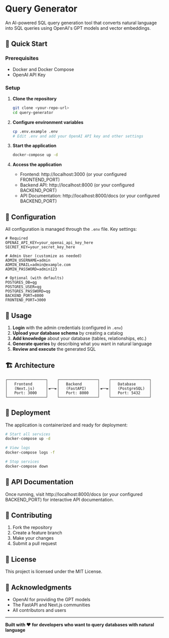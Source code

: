# Query Generator

An AI-powered SQL query generation tool that converts natural language into SQL queries using OpenAI's GPT models and vector embeddings.

## 🚀 Quick Start

### Prerequisites

- Docker and Docker Compose
- OpenAI API Key

### Setup

1. **Clone the repository**
   ```bash
   git clone <your-repo-url>
   cd query-generator
   ```

2. **Configure environment variables**
   ```bash
   cp .env.example .env
   # Edit .env and add your OpenAI API key and other settings
   ```

3. **Start the application**
   ```bash
   docker-compose up -d
   ```

4. **Access the application**
   - Frontend: http://localhost:3000 (or your configured FRONTEND_PORT)
   - Backend API: http://localhost:8000 (or your configured BACKEND_PORT)
   - API Documentation: http://localhost:8000/docs (or your configured BACKEND_PORT)

## 🔧 Configuration

All configuration is managed through the `.env` file. Key settings:

```env
# Required
OPENAI_API_KEY=your_openai_api_key_here
SECRET_KEY=your_secret_key_here

# Admin User (customize as needed)
ADMIN_USERNAME=admin
ADMIN_EMAIL=admin@example.com
ADMIN_PASSWORD=admin123

# Optional (with defaults)
POSTGRES_DB=qg
POSTGRES_USER=qg
POSTGRES_PASSWORD=qg
BACKEND_PORT=8000
FRONTEND_PORT=3000
```

## 📖 Usage

1. **Login** with the admin credentials (configured in `.env`)
2. **Upload your database schema** by creating a catalog
3. **Add knowledge** about your database (tables, relationships, etc.)
4. **Generate queries** by describing what you want in natural language
5. **Review and execute** the generated SQL

## 🏗️ Architecture

```
┌─────────────────┐    ┌─────────────────┐    ┌─────────────────┐
│   Frontend      │    │   Backend       │    │   Database      │
│   (Next.js)     │◄──►│   (FastAPI)     │◄──►│   (PostgreSQL)  │
│   Port: 3000    │    │   Port: 8000    │    │   Port: 5432    │
└─────────────────┘    └─────────────────┘    └─────────────────┘
```

## 🚀 Deployment

The application is containerized and ready for deployment:

```bash
# Start all services
docker-compose up -d

# View logs
docker-compose logs -f

# Stop services
docker-compose down
```

## 📝 API Documentation

Once running, visit http://localhost:8000/docs (or your configured BACKEND_PORT) for interactive API documentation.

## 🤝 Contributing

1. Fork the repository
2. Create a feature branch
3. Make your changes
4. Submit a pull request

## 📄 License

This project is licensed under the MIT License.

## 🙏 Acknowledgments

- OpenAI for providing the GPT models
- The FastAPI and Next.js communities
- All contributors and users

---

**Built with ❤️ for developers who want to query databases with natural language**
